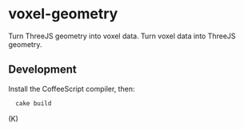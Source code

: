 # voxel-geometry

Turn ThreeJS geometry into voxel data.
Turn voxel data into ThreeJS geometry.

## Development

Install the CoffeeScript compiler, then:
``` bash
  cake build
```

(K)
